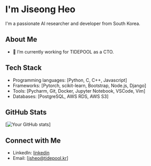# I'm Jiseong Heo

I'm a passionate AI researcher and developer from South Korea.

## About Me

- 🔭 I’m currently working for TIDEPOOL as a CTO.

## Tech Stack

- Programming languages: [Python, C, C++, Javascript]
- Frameworks: [Pytorch, scikit-learn, Bootstrap, Node.js, Django]
- Tools: [Pycharm, Git, Docker, Jupyter Notebook, VSCode, Vim]
- Databases: [PostgreSQL, AWS RDS, AWS S3]

## GitHub Stats

[![Your GitHub stats](https://github-readme-stats.vercel.app/api?username=jsheo96&show_icons=true&theme=dark&count_private=true)]

## Connect with Me

- LinkedIn: [linkedin](https://www.linkedin.com/in/jsheo)
- Email: [jsheo@tidepool.kr]
